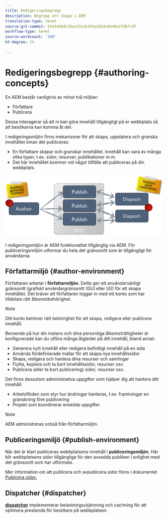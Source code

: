 ```yaml
---
title: Redigeringsbegrepp
description: Begrepp att skapa i AEM
translation-type: tm+mt
source-git-commit: 92434d0dc29ac5fe1b395a2d34c8e48e2fdb7c97
workflow-type: tm+mt
source-wordcount: '349'
ht-degree: 1%

---
```



# Redigeringsbegrepp {#authoring-concepts}

En AEM består vanligtvis av minst två miljöer:

* Författare
* Publicera

Dessa interagerar så att ni kan göra innehåll tillgängligt på er webbplats så att besökarna kan komma åt det.

I redigeringsmiljön finns mekanismer för att skapa, uppdatera och granska innehållet innan det publiceras:

* En författare skapar och granskar innehållet. Innehåll kan vara av många olika typer, t.ex. sidor, resurser, publikationer m.m.
* Det här innehållet kommer vid något tillfälle att publiceras på din webbplats.

![Diagram över författare, utgivare och avsändare](/help/sites-cloud/authoring/assets/author-publish.png)

I redigeringsmiljön är AEM funktionalitet tillgänglig via AEM. För publiceringsmiljön utformar du hela det gränssnitt som är tillgängligt för användarna.

## Författarmiljö {#author-environment}

Författaren arbetar i **författarmiljön**. Detta ger ett användarvänligt gränssnitt (grafiskt användargränssnitt (GUI eller UI)) för att skapa innehållet. Det kräver att författaren loggar in med ett konto som har tilldelats rätt åtkomstbehörighet.

>[!NOTE]
>
>Ditt konto behöver rätt behörighet för att skapa, redigera eller publicera innehåll.

Beroende på hur din instans och dina personliga åtkomsträttigheter är konfigurerade kan du utföra många åtgärder på ditt innehåll, bland annat:

* Generera nytt innehåll eller redigera befintligt innehåll på en sida
* Använda fördefinierade mallar för att skapa nya innehållssidor
* Skapa, redigera och hantera dina resurser och samlingar
* Flytta, kopiera och ta bort innehållssidor, resurser osv.
* Publicera (eller ta bort publicering) sidor, resurser osv.

Det finns dessutom administrativa uppgifter som hjälper dig att hantera ditt innehåll:

* Arbetsflöden som styr hur ändringar hanteras, t.ex. framtvingar en granskning före publicering
* Projekt som koordinerar enskilda uppgifter

>[!NOTE]
>
>AEM administreras också från författarmiljön.

## Publiceringsmiljö {#publish-environment}

När det är klart publiceras webbplatsens innehåll i **publiceringsmiljön**. Här blir webbplatsens sidor tillgängliga för den avsedda publiken i enlighet med det gränssnitt som har utformats.

Mer information om att publicera och avpublicera sidor finns i dokumentet [Publicera sidor.](/help/sites-cloud/authoring/fundamentals/publishing-pages.md)

## Dispatcher {#dispatcher}

**[dispatcher](/help/implementing/dispatcher/overview.md)** implementerar belastningsutjämning och cachning för att optimera prestanda för besökare på webbplatsen.
